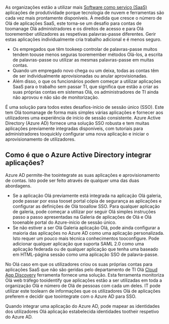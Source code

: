 As organizações estão a utilizar mais [Software como serviço (SaaS)](https://azure.microsoft.com/overview/what-is-saas/) aplicações de produtividade porque tecnologia de nuvem e ferramentas são cada vez mais prontamente disponíveis. À medida que cresce o número de Olá de aplicações SaaS, este torna-se um desafio para contas de toomanage Olá administradores e os direitos de acesso e para Olá tooremember utilizadores as respetivas palavras-passe diferentes. Gerir estas aplicações individualmente cria trabalho adicional e é menos seguro.

* Os empregados que têm tookeep controlar de palavras-passe muitos tendem toouse menos seguras tooremember métodos Olá-los, a escrita de palavras-passe ou utilizar as mesmas palavras-passe em muitas contas.
* Quando um empregado novo chega ou um deixa, todas as contas têm de ser individualmente aprovisionadas ou anular aprovisionadas.
* Além disso, o que os funcionários podem começar a utilizar aplicações SaaS para o trabalho sem passar TI, que significa que estão a criar as suas próprias contas em sistemas Olá, os administradores de TI ainda não aprovou e não são de monitorização.  

É uma solução para todos estes desafios-início de sessão único (SSO). Este tem Olá toomanage de forma mais simples várias aplicações e fornecer aos utilizadores uma experiência de início de sessão consistente. Azure Active Directory (Azure AD) fornece uma solução SSO robusta e tem muitas aplicações previamente integradas disponíveis, com tutoriais para administradores tooquickly configurar uma nova aplicação e iniciar o aprovisionamento de utilizadores.

## <a name="how-does-azure-active-directory-integrate-apps"></a>Como é que o Azure Active Directory integrar aplicações?
Azure AD permite-lhe toointegrate as suas aplicações e aprovisionamento de contas. Isto pode ser feito através de qualquer uma das duas abordagens.

* Se a aplicação Olá previamente está integrada na aplicação Olá galeria, pode passar por essa tooset portal cópia de segurança as aplicações e configurar as definições de Olá tooallow SSO. Para qualquer aplicação de galeria, pode começar a utilizar por seguir Olá simples instruções passo a passo apresentadas na Galeria de aplicações de Olá e Olá tooenable portal do Azure-início de sessão único.
* Se não estiver a ser Olá Galeria aplicação Olá, pode ainda configurar a maioria das aplicações no Azure AD como uma aplicação personalizada. Isto requer um pouco mais técnica conhecimentos tooconfigure. Pode adicionar qualquer aplicação que suporta SAML 2.0 como uma aplicação federada ou de qualquer aplicação que tenha uma baseado em HTML-página sessão como uma aplicação SSO de palavra-passe.

No Olá caso em que os utilizadores criou os suas próprias contas para aplicações SaaS que não são geridas pelo departamento de TI Olá [Cloud App Discovery](../articles/active-directory/active-directory-cloudappdiscovery-whatis.md) ferramenta fornece uma solução. Esta ferramenta monitoriza Olá web tráfego tooidentify que aplicações estão a ser utilizadas em toda a organização Olá e número de Olá de pessoas com cada um deles. IT pode utilizar este toolearn de informações que os utilizadores Olá de aplicações preferem e decidir que toointegrate com o Azure AD para SSO.  

Quando integrar uma aplicação do Azure AD, pode mapear as identidades dos utilizadores Olá aplicação estabelecida identidades tootheir respetivo do Azure AD.  

